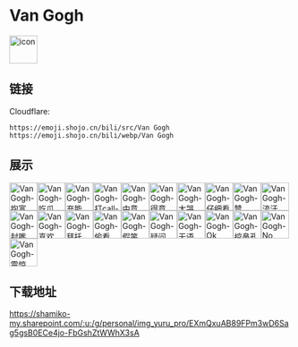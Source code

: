 # Van Gogh
<img src="https://emoji.shojo.cn/bili/src/Van Gogh/icon.png" width="50" height="50" alt="icon">

## 链接
Cloudflare:
```
https://emoji.shojo.cn/bili/src/Van Gogh
https://emoji.shojo.cn/bili/webp/Van Gogh
```
## 展示
<img src="https://emoji.shojo.cn/bili/src/Van Gogh/Van Gogh-抱富.png" width="50" height="50" alt="Van Gogh-抱富"><img src="https://emoji.shojo.cn/bili/src/Van Gogh/Van Gogh-吃瓜.png" width="50" height="50" alt="Van Gogh-吃瓜"><img src="https://emoji.shojo.cn/bili/src/Van Gogh/Van Gogh-充能.png" width="50" height="50" alt="Van Gogh-充能"><img src="https://emoji.shojo.cn/bili/src/Van Gogh/Van Gogh-打call-44.png" width="50" height="50" alt="Van Gogh-打call-44"><img src="https://emoji.shojo.cn/bili/src/Van Gogh/Van Gogh-中意你-45.png" width="50" height="50" alt="Van Gogh-中意你-45"><img src="https://emoji.shojo.cn/bili/src/Van Gogh/Van Gogh-得意.png" width="50" height="50" alt="Van Gogh-得意"><img src="https://emoji.shojo.cn/bili/src/Van Gogh/Van Gogh-大哭.png" width="50" height="50" alt="Van Gogh-大哭"><img src="https://emoji.shojo.cn/bili/src/Van Gogh/Van Gogh-仔细看.png" width="50" height="50" alt="Van Gogh-仔细看"><img src="https://emoji.shojo.cn/bili/src/Van Gogh/Van Gogh-赞.png" width="50" height="50" alt="Van Gogh-赞"><img src="https://emoji.shojo.cn/bili/src/Van Gogh/Van Gogh-流汗.png" width="50" height="50" alt="Van Gogh-流汗"><img src="https://emoji.shojo.cn/bili/src/Van Gogh/Van Gogh-封嘴.png" width="50" height="50" alt="Van Gogh-封嘴"><img src="https://emoji.shojo.cn/bili/src/Van Gogh/Van Gogh-喜欢.png" width="50" height="50" alt="Van Gogh-喜欢"><img src="https://emoji.shojo.cn/bili/src/Van Gogh/Van Gogh-拜托.png" width="50" height="50" alt="Van Gogh-拜托"><img src="https://emoji.shojo.cn/bili/src/Van Gogh/Van Gogh-偷看.png" width="50" height="50" alt="Van Gogh-偷看"><img src="https://emoji.shojo.cn/bili/src/Van Gogh/Van Gogh-假笑.png" width="50" height="50" alt="Van Gogh-假笑"><img src="https://emoji.shojo.cn/bili/src/Van Gogh/Van Gogh-疑问.png" width="50" height="50" alt="Van Gogh-疑问"><img src="https://emoji.shojo.cn/bili/src/Van Gogh/Van Gogh-无语.png" width="50" height="50" alt="Van Gogh-无语"><img src="https://emoji.shojo.cn/bili/src/Van Gogh/Van Gogh-Ok.png" width="50" height="50" alt="Van Gogh-Ok"><img src="https://emoji.shojo.cn/bili/src/Van Gogh/Van Gogh-挖鼻孔.png" width="50" height="50" alt="Van Gogh-挖鼻孔"><img src="https://emoji.shojo.cn/bili/src/Van Gogh/Van Gogh-No.png" width="50" height="50" alt="Van Gogh-No"><img src="https://emoji.shojo.cn/bili/src/Van Gogh/Van Gogh-震惊.png" width="50" height="50" alt="Van Gogh-震惊">

## 下载地址

https://shamiko-my.sharepoint.com/:u:/g/personal/img_yuru_pro/EXmQxuAB89FPm3wD6Sag5gsB0ECe4jo-FbGshZtWWhX3sA